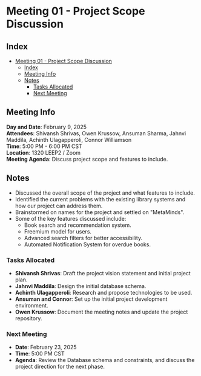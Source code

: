 # Meeting 01 - Project Scope Discussion

## Index
- [Meeting 01 - Project Scope Discussion](#meeting-01---project-scope-discussion)
  - [Index](#index)
  - [Meeting Info](#meeting-info)
  - [Notes](#notes)
    - [Tasks Allocated](#tasks-allocated)
    - [Next Meeting](#next-meeting)
  
## Meeting Info
**Day and Date**: February 9, 2025 \
**Attendees**: Shivansh Shrivas, Owen Krussow, Ansuman Sharma, Jahnvi Maddila, Achinth Ulagapperoli, Connor Williamson \
**Time**: 5:00 PM - 6:00 PM CST \
**Location**: 1320 LEEP2 / Zoom \
**Meeting Agenda**: Discuss project scope and features to include.

## Notes
- Discussed the overall scope of the project and what features to include.
- Identified the current problems with the existing library systems and how our project can address them.
- Brainstormed on names for the project and settled on "MetaMinds".
- Some of the key features discussed include:
  - Book search and recommendation system.
  - Freemium model for users.
  - Advanced search filters for better accessibility.
  - Automated Notification System for overdue books.

### Tasks Allocated
- **Shivansh Shrivas**: Draft the project vision statement and initial project plan.
- **Jahnvi Maddila**: Design the initial database schema.
- **Achinth Ulagapperoli**: Research and propose technologies to be used.
- **Ansuman and Connor**: Set up the initial project development environment.
- **Owen Krussow**: Document the meeting notes and update the project repository.

### Next Meeting
- **Date**: February 23, 2025
- **Time**: 5:00 PM CST
- **Agenda**: Review the Database schema and constraints, and discuss the project direction for the next phase.